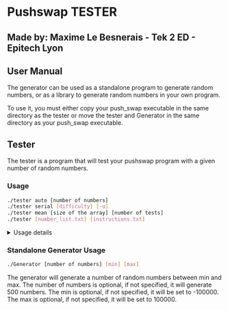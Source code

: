 # Pushswap TESTER
## Made by: Maxime Le Besnerais - Tek 2 ED - Epitech Lyon


## User Manual

The generator can be used as a standalone program to generate random numbers, or as a library to generate random numbers in your own program.

To use it, you must either copy your push_swap executable in the same directory as the tester or move the tester and Generator in the same directory as your push_swap executable.

## Tester

The tester is a program that will test your pushswap program with a given number of random numbers.

### Usage

```bash
./tester auto [number of numbers]
./tester serial [difficulty] [-u]
./tester mean [size of the array] [number of tests]
./tester [number_list.txt] [instructions.txt]
```

<details>
<summary> Usage details </summary>


#### Auto
Auto will generate a number of random numbers and test your pushswap program with it. The number of numbers is optional, if not specified, it will generate 1000 numbers.

#### Serial
Serial will generate a number of 5, 10, 25, 50 and 100 numbers and test your pushswap program with it. The difficulty is optional, if not specified, it will be set to 1. It must be between 1 and 100. It will multiply the number of numbers by the difficulty. The -u option will make the tester use the unlocked mode and allow you to go above the 100 difficulty.

#### Mean
Mean will generate a number of X numbers to test your pushswap program with it. The size of the array is optional, if not specified, it will be set to 700. The number of tests is optional, if not specified, it will be set to 10.


</details>

### Standalone Generator Usage

```bash
./Generator [number of numbers] [min] [max]
```
The generator will generate a number of random numbers between min and max. The number of numbers is optional, if not specified, it will generate 500 numbers. The min is optional, if not specified, it will be set to -100000. The max is optional, if not specified, it will be set to 100000.